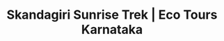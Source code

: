 ---
layout: trek_temp # Not to be messed with

# START OF META TAGS
title: Skandagiri Sunrise Trek | Eco Tours Karnataka
trek-name: Skandagiri Sunrise Trek
description: Trek through the scenic beauty of Skandagiri with Eco Tours Karnataka. This package is the perfect way to escape the city and immerse yourself in nature. Book now and experience the adventure!
kw: 
# END OF META DATA

type: 1-day
permalink: /trek/skandagiri # NOT TO BE MESSED WITH

#  BOOK CARD
destination: skandagiri
fprice: 2149
aprice: 1999
upcoming-dates: -25-03-2023
r-pay-link: https://rzp.io/l/65YZo1ar
# BOOK CARD END

# QUICK INFO
duration: 1D/1N
altitude: 1447.8
difficulty: Moderate
t-distance: 9
location: Kalavara, Chikkaballapura
# END QUICK INFO

# ABOUT TRIP
read-more: Located just 70 KM from Bangalore, Skandagiri is the epitome of a perfect weekend escape for those seeking adventure and breathtaking views. This mountain fortress, also known as Kalwarbetta or Kalavara Durga, holds a rich history dating back to the reign of Tipu Sultan, who built the fortress before losing the Anglo-Mysore War in 1791.
more-content: Despite being abandoned for centuries, the beauty of Skandagiri Hills only continues to grow with time. As restrictions on night treks become increasingly stringent, the Skandagiri trek remains one of the few legally accessible sunrise treks available to explore.<br><br>Take a step back in time and immerse yourself in the rich history and breathtaking views that Skandagiri has to offer. With its close proximity to Bangalore and its picture-perfect sunrise, this trek is a must-do for anyone seeking adventure and a change of scenery.
# END ABOUT TRIP

# Price
wt-pack: 1549
t-pack: 1999
dayz:
    - The exciting journey starts with a pickup from 7PM.
    - 7:30PM, Pick-up from Yashwanthpur Metro Station  
    - 8:00PM, 5M Car Care, Bhashyam Circle
    - 8:15PM, State Bank of India, Vasant Nagar
    - 8:30PM, Shanti Sagar, Hallasuru
    - 8:45PM, Indira Nagar Metro Station
    - 9:30PM, Esteem Mall, Hebbal
    - 9:50PM, Yelahanka Old Town 
    - Reach the base, enjoy the fun tent pitching activity and retire for the day in your tents.
dayo: 
    - Start the trek at 4AM in the morning.
    - Reach the summit by 6 AM and experience a mesmerising sunrise.
    - Start descending from the summit and return to the starting point by 8 AM.
    - Have a quick breakfast.
    - Reach Bhoga Nandishwara Temple and soak in the divinity of the place.
    - Reach Bangalore by 12:30PM
dayt: 

inclusions:
    - Forest permits
    - Tent Stay
    - Trek leader from ETK and an Experienced Naturalist
    - Unforgetable Experience with comfort and safety
    - Breakfast & Dinner

things-to-carry: 
    - Compact Backpack
    - Digital or physical copy of aadhar
    - Hydration essential - 2 one-liter water bottles
    - Protect your gear with a raincoat or bag cover
    - Illuminate your path with a torch or headlamp for night time navigation
    - Stay warm with a down or fleece jacket
    - Keep your head and ears warm with a woollen cap
    - Protect your skin from the sun with a sun cap and SPF sunscreen.

category: chikkaballapur
---